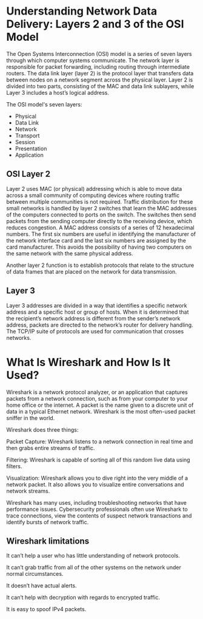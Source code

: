 # Understanding Network Data Delivery: Layers 2 and 3 of the OSI Model

The Open Systems Interconnection (OSI) model is a series of seven layers through which computer systems communicate. The network layer is responsible for packet forwarding, including routing through intermediate routers. The data link layer (layer 2) is the protocol layer that transfers data between nodes on a network segment across the physical layer. Layer 2 is divided into two parts, consisting of the MAC and data link sublayers, while Layer 3 includes a host’s logical address.

The OSI model's seven layers:

- Physical
- Data Link
- Network
- Transport
- Session
- Presentation
- Application

## OSI Layer 2

Layer 2 uses MAC (or physical) addressing which is able to move data across a small community of computing devices where routing traffic between multiple communities is not required. Traffic distribution for these small networks is handled by layer 2 switches that learn the MAC addresses of the computers connected to ports on the switch. The switches then send packets from the sending computer directly to the receiving device, which reduces congestion. A MAC address consists of a series of 12 hexadecimal numbers. The first six numbers are useful in identifying the manufacturer of the network interface card and the last six numbers are assigned by the card manufacturer. This avoids the possibility of having two computers on the same network with the same physical address.

Another layer 2 function is to establish protocols that relate to the structure of data frames that are placed on the network for data transmission. 

## Layer 3

Layer 3 addresses are divided in a way that identifies a specific network address and a specific host or group of hosts. When it is determined that the recipient’s network address is different from the sender’s network address, packets are directed to the network’s router for delivery handling. The TCP/IP suite of protocols are used for communication that crosses networks. 


# What Is Wireshark and How Is It Used?

Wireshark is a network protocol analyzer, or an application that captures packets from a network connection, such as from your computer to your home office or the internet. A packet is the name given to a discrete unit of data in a typical Ethernet network. Wireshark is the most often-used packet sniffer in the world.

Wireshark does three things:

Packet Capture: Wireshark listens to a network connection in real time and then grabs entire streams of traffic.

Filtering: Wireshark is capable of sorting all of this random live data using filters.

Visualization: Wireshark allows you to dive right into the very middle of a network packet. It also allows you to visualize entire conversations and network streams.

Wireshark has many uses, including troubleshooting networks that have performance issues. Cybersecurity professionals often use Wireshark to trace connections, view the contents of suspect network transactions and identify bursts of network traffic.

## Wireshark limitations

It can’t help a user who has little understanding of network protocols.

It can’t grab traffic from all of the other systems on the network under normal circumstances.

It doesn’t have actual alerts.

It can’t help with decryption with regards to encrypted traffic.

It is easy to spoof IPv4 packets.






